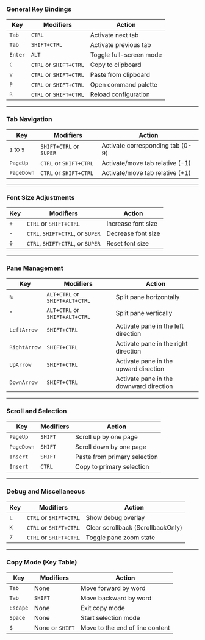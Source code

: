 ### **General Key Bindings**

| **Key**           | **Modifiers**         | **Action**                                  |
|--------------------|-----------------------|---------------------------------------------|
| `Tab`             | `CTRL`               | Activate next tab                           |
| `Tab`             | `SHIFT+CTRL`         | Activate previous tab                       |
| `Enter`           | `ALT`                | Toggle full-screen mode                     |
| `C`               | `CTRL` or `SHIFT+CTRL` | Copy to clipboard                          |
| `V`               | `CTRL` or `SHIFT+CTRL` | Paste from clipboard                       |
| `P`               | `CTRL` or `SHIFT+CTRL` | Open command palette                       |
| `R`               | `CTRL` or `SHIFT+CTRL` | Reload configuration                       |

---

### **Tab Navigation**

| **Key**           | **Modifiers**         | **Action**                                  |
|--------------------|-----------------------|---------------------------------------------|
| `1` to `9`        | `SHIFT+CTRL` or `SUPER` | Activate corresponding tab (0-9)          |
| `PageUp`          | `CTRL` or `SHIFT+CTRL` | Activate/move tab relative (-1)            |
| `PageDown`        | `CTRL` or `SHIFT+CTRL` | Activate/move tab relative (+1)            |

---

### **Font Size Adjustments**

| **Key**           | **Modifiers**         | **Action**                                  |
|--------------------|-----------------------|---------------------------------------------|
| `+`               | `CTRL` or `SHIFT+CTRL` | Increase font size                         |
| `-`               | `CTRL`, `SHIFT+CTRL`, or `SUPER` | Decrease font size              |
| `0`               | `CTRL`, `SHIFT+CTRL`, or `SUPER` | Reset font size                   |

---

### **Pane Management**

| **Key**           | **Modifiers**         | **Action**                                  |
|--------------------|-----------------------|---------------------------------------------|
| `%`               | `ALT+CTRL` or `SHIFT+ALT+CTRL` | Split pane horizontally              |
| `"`               | `ALT+CTRL` or `SHIFT+ALT+CTRL` | Split pane vertically                |
| `LeftArrow`       | `SHIFT+CTRL`          | Activate pane in the left direction         |
| `RightArrow`      | `SHIFT+CTRL`          | Activate pane in the right direction        |
| `UpArrow`         | `SHIFT+CTRL`          | Activate pane in the upward direction       |
| `DownArrow`       | `SHIFT+CTRL`          | Activate pane in the downward direction     |

---

### **Scroll and Selection**

| **Key**           | **Modifiers**         | **Action**                                  |
|--------------------|-----------------------|---------------------------------------------|
| `PageUp`          | `SHIFT`               | Scroll up by one page                       |
| `PageDown`        | `SHIFT`               | Scroll down by one page                     |
| `Insert`          | `SHIFT`               | Paste from primary selection                |
| `Insert`          | `CTRL`                | Copy to primary selection                   |

---

### **Debug and Miscellaneous**

| **Key**           | **Modifiers**         | **Action**                                  |
|--------------------|-----------------------|---------------------------------------------|
| `L`               | `CTRL` or `SHIFT+CTRL` | Show debug overlay                         |
| `K`               | `CTRL` or `SHIFT+CTRL` | Clear scrollback (ScrollbackOnly)          |
| `Z`               | `CTRL` or `SHIFT+CTRL` | Toggle pane zoom state                     |

---

### **Copy Mode (Key Table)**

| **Key**           | **Modifiers**         | **Action**                                  |
|--------------------|-----------------------|---------------------------------------------|
| `Tab`             | None                 | Move forward by word                        |
| `Tab`             | `SHIFT`              | Move backward by word                       |
| `Escape`          | None                 | Exit copy mode                              |
| `Space`           | None                 | Start selection mode                        |
| `$`               | None or `SHIFT`      | Move to the end of line content             |
